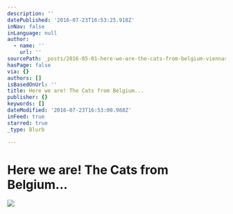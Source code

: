 ```yaml
---
description: ''
datePublished: '2016-07-23T16:53:25.918Z'
inNav: false
inLanguage: null
author:
  - name: ''
    url: ''
sourcePath: _posts/2016-05-01-here-we-are-the-cats-from-belgium-viennas-kleines-cafe.md
hasPage: false
via: {}
authors: []
isBasedOnUrl: ''
title: Here we are! The Cats from Belgium...
publisher: {}
keywords: []
dateModified: '2016-07-23T16:53:00.988Z'
inFeed: true
starred: true
_type: Blurb

---
```

# Here we are! The Cats from Belgium...
![](https://the-grid-user-content.s3-us-west-2.amazonaws.com/1a1eb1af-bf4f-49d5-9744-d2c6307d3a54.jpg)